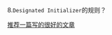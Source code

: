 8.`Designated Initializer`的规则？

[推荐一篇写的很好的文章](https://www.cnblogs.com/smileEvday/p/designated_initializer.html)





